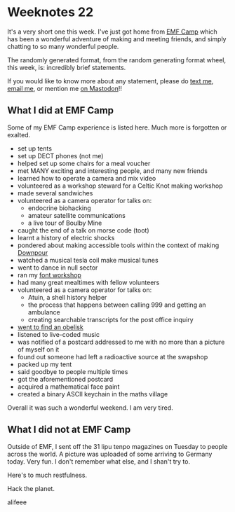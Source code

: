 # Weeknotes 22

It's a very short one this week. I've just got home from [EMF Camp](https://www.emfcamp.org/) which has been a wonderful adventure of making and meeting friends, and simply chatting to so many wonderful people.

The randomly generated format, from the random generating format wheel, this week, is: incredibly brief statements.

If you would like to know more about any statement, please do [text me](https://linktr.ee/alifeee), [email me](https://linktr.ee/alifeee), or mention me [on Mastodon](https://mastodon.social/@alifeee)!!

## What I did at EMF Camp

Some of my EMF Camp experience is listed here. Much more is forgotten or exalted.

- set up tents
- set up DECT phones (not me)
- helped set up some chairs for a meal voucher
- met MANY exciting and interesting people, and many new friends
- learned how to operate a camera and mix video
- volunteered as a workshop steward for a Celtic Knot making workshop
- made several sandwiches
- volunteered as a camera operator for talks on:
    - endocrine biohacking
    - amateur satellite communications
    - a live tour of Boulby Mine
- caught the end of a talk on morse code (toot)
- learnt a history of electric shocks
- pondered about making accessible tools within the context of making [Downpour](http://downpour.games/)
- watched a musical tesla coil make musical tunes
- went to dance in null sector
- ran my [font workshop](https://alifeee.co.uk/talks-and-workshops/)
- had many great mealtimes with fellow volunteers
- volunteered as a camera operator for talks on:
    - Atuin, a shell history helper
    - the process that happens between calling 999 and getting an ambulance
    - creating searchable transcripts for the post office inquiry
- [went to find an obelisk](http://downpour.games/~alifeee/the-obelisk)
- listened to live-coded music
- was notified of a postcard addressed to me with no more than a picture of myself on it
- found out someone had left a radioactive source at the swapshop
- packed up my tent
- said goodbye to people multiple times
- got the aforementioned postcard
- acquired a mathematical face paint
- created a binary ASCII keychain in the maths village

Overall it was such a wonderful weekend. I am very tired.

## What I did not at EMF Camp

Outside of EMF, I sent off the 31 lipu tenpo magazines on Tuesday to people across the world. A picture was uploaded of some arriving to Germany today. Very fun. I don't remember what else, and I shan't try to.

Here's to much restfulness.

Hack the planet.

alifeee